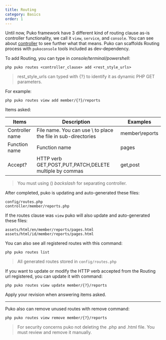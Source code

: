 ```yaml
---
title: Routing
category: Basics
order: 1
---
```


Until now, Puko framework have 3 different kind of routing clause as-is controller functionality, 
we call it `view`, `service`, and `console`. You can see about [controller](/pudo/b-basics/controller/) to see further what that means.
Puko can scaffolds Routing process with `pukoconsole` tools included as dev-dependency.

To add Routing, you can type in _console/terminal/powershell_:

```text
php puko routes <controller_clause> add <rest_style_urls>
```

> rest_style_urls can typed with {?} to identify it as dynamic PHP GET parameters.

For example:

```text
php puko routes view add member/{?}/reports
```

Items asked:

|Items|Description|Examples|
|---|---|---|
|Controller name|File name. You can use \ to place the file in sub-directories|member\reports|
|Function name|Function name|pages|
|Accept?|HTTP verb GET,POST,PUT,PATCH,DELETE multiple by commas|get,post|

> You must using (\) _backslash_ for separating controller.

After completed, puko is updating and auto-generated these files:

```text
config/routes.php
controller/member/reports.php
```

If the routes clause was `view` puko will also update and auto-generated these files:

```text
assets/html/en/member/reports/pages.html
assets/html/id/member/reports/pages.html
```

You can also see all registered routes with this command:

```text
php puko routes list
```

> All generated routes stored in `config/routes.php`

If you want to update or modify the HTTP verb accepted from the Routing url registered, 
you can update it with command:

```text
php puko routes view update member/{?}/reports
```

Apply your revision when answering items asked.

---

Puko also can remove unused routes with remove command:

```text
php puko routes view remove member/{?}/reports
```

> For security concerns puko not deleting the .php and .html file. You must review and remove it manually.